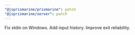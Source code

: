 ```yaml
---
"@jsprismarine/prismarine": patch
"@jsprismarine/server": patch
---
```


Fix stdin on Windows.
Add input history.
Improve exit reliability.

